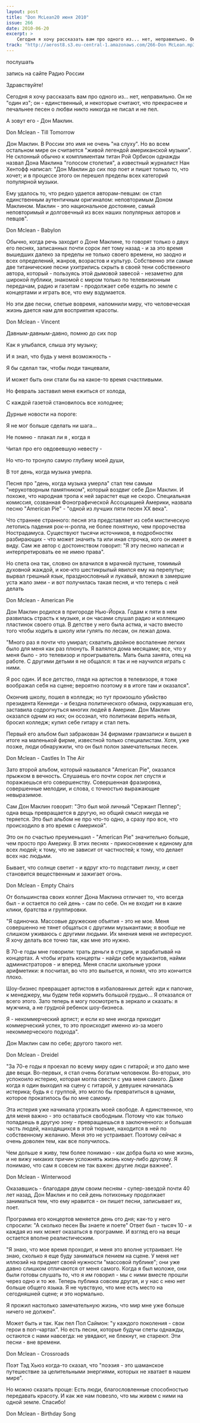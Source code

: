 ```yaml
---
layout: post
title: "Don McLean20 июня 2010"
issue: 266
date: 2010-06-20
excerpt: >
    Cегодня я хочу рассказать вам про одного из... нет, неправильно. Он не "один из"; он - единственный, и некоторые считают, что прекраснее и печальнее песен о любви никто никогда не писал и не пел.
track: "http://aerost8.s3.eu-central-1.amazonaws.com/266-Don McLean.mp3"
---
```


послушать

запись на сайте Радио России

Здравствуйте!

Cегодня я хочу рассказать вам про одного из... нет, неправильно. Он не "один из"; он - единственный, и некоторые считают, что прекраснее и печальнее песен о любви никто никогда не писал и не пел.

А зовут его - Дон Маклин.

Don Mclean - Till Tomorrow

Дон Маклин. В России это имя не очень "на слуху". Но во всем остальном мире он считается "живой легендой американской музыки". Не склонный обычно к комплиментам титан Рой Орбисон однажды назвал Дона Маклина "голосом столетия", а известный журналист Нан Хентофф написал: "Дон Маклин до сих пор поет и пишет только то, что хочет; и в процессе этого он перешел пределы всех категорий популярной музыки.

Ему удалось то, что редко удается авторам-певцам: он стал единственным аутентичным оригиналом: неповторимым Доном Маклином. Маклин - это национальное достояние, самый неповторимый и долговечный из всех наших популярных авторов и певцов".

Don Mclean - Babylon

Обычно, когда речь заходит о Доне Маклине, то говорят только о двух его песнях, записанных почти сорок лет тому назад - и за это время вышедших далеко за пределы не только своего времени, но заодно и всех определений, жанров, возрастов и культур. Собственно эти самые две титанические песни ухитрились скрыть в своей тени собственного автора, который - пользуясь этой дымовой завесой - незаметно для широкой публики, знакомой с миром только по телевизионным передачам, радио и газетам - продолжает себе ездить по земле с концертами и играть все, что ему вздумается.

Но эти две песни, спетые вовремя, напомнили миру, что человеческая жизнь дается нам для восприятия красоты.

Don Mclean - Vincent

Давным-давным-давно, помню до сих пор

Как я улыбался, слыша эту музыку;

И я знал, что будь у меня возможность -

Я бы сделал так, чтобы люди танцевали,

И может быть они стали бы на какое-то время счастливыми.

Но февраль заставил меня ежиться от холода,

С каждой газетой становилось все холоднее;

Дурные новости на пороге:

Я не мог больше сделать ни шага...

Не помню - плакал ли я , когда я

Читал про его овдовевшую невесту -

Но что-то тронуло самую глубину моей души,

В тот день, когда музыка умерла.

Песня про "день, когда музыка умерла" стал тем самым "нерукотворным памятником", который воздвиг себе Дон Маклин. И похоже, что народная тропа к ней зарастет еще не скоро. Специальная комиссия, созванная Фонографической Ассоциацией Америки, назвала песню "American Pie" - "одной из лучших пяти песен XX века".

Что страннее странного: песня эта представляет из себя мистическую летопись падения рок-н-ролла, не более понятную, чем пророчества Нострадамуса. Существуют тысячи источников, в подробностях разбирающих - что может значить та или иная строчка, кого он имеет в виду. Сам же автор с достоинством говорит: "Я эту песню написал и интерпретировать ее не имею права".

Но спета она так, словно он влачился в мрачной пустыне, томимый духовной жаждой, и кое-кто шестикрылый явился ему на перепутье; вырвал грешный язык, празднословный и лукавый, вложил в замершие уста жало змеи - и вот получилась такая песня, и что теперь с ней делать

Don Mclean - American Pie

Дон Маклин родился в пригороде Нью-Йорка. Годам к пяти в нем развилась страсть к музыке, и он часами слушал радио и коллекцию пластинок своего отца. В детстве у него была астма, и часто вместо того чтобы ходить в школу или гулять по лесам, он лежал дома.

"Много раз я почти что умирал; схватить двойное воспаление легких было для меня как раз плюнуть. Я валялся дома месяцами; все, что у меня было - это телевизор и проигрыватель. Мать была занята, отец на работе. С другими детьми я не общался: я так и не научился играть с ними.

Я рос один. И все детство, глядя на артистов в телевизоре, я тоже воображал себя на сцене; вероятно поэтому я в итоге там и оказался".

Окончив школу, пошел в колледж; но тут произошло убийство президента Кеннеди - и бездна политического обмана, окружавшая его, заставила содрогнуться многих людей в Америке. Дон Маклин оказался одним из них; он осознал, что политикам верить нельзя, бросил колледж; купил себе гитару и стал петь.

Первый его альбом был забракован 34 фирмами грамзаписи и вышел в итоге на маленькой фирме, известной только специалистам. Хотя, уже позже, люди обнаружили, что он был полон замечательных песен.

Don Mclean - Castles In The Air

Зато второй альбом, который назывался "American Pie", оказался прыжком в вечность. Слушаешь его почти сорок лет спустя и поражаешься его совершенству. Совершенная фразировка, совершенные мелодии, и слова, с точностью выражающие невыразимое.

Сам Дон Маклин говорит: "Это был мой личный "Сержант Пеппер"; одна вещь превращается в другую, но общий смысл никуда не теряется. Это был альбом не про что-то одно, а сразу про все, что происходило в это время с Америкой".

Это он по счастью преуменьшил - "American Pie" значительно больше, чем просто про Америку. В этих песнях - прикосновение к единому для всех людей; к тому, что не зависит от частностей; к тому, что делает всех нас людьми.

Бывает, что солнце светит - и вдруг кто-то подставит линзу, и свет становится вещественным и зажигает огонь.

Don Mclean - Empty Chairs

От большинства своих коллег Дона Маклина отличает то, что всегда был - и остается по сей день - сам по себе. Он не входит ни в какие клики, братства и группировки.

"Я одиночка. Массовые дружеские объятия - это не мое. Меня совершенно не тянет общаться с другими музыкантами; я вообще не слишком уживаюсь с другими людьми. Их мнения меня не интересуют. Я хочу делать все точно так, как мне это нужно.

В 70-е годы мне говорили: трать деньги в студии, и зарабатывай на концертах. А чтобы играть концерты - найди себе музыкантов, найми администраторов - и вперед. Меня спасли школьные уроки арифметики: я посчитал, во что это выльется, и понял, что это кончится плохо.

Шоу-бизнес превращает артистов в избалованных детей: иди к папочке, к менеджеру, мы будем тебя кормить большой грудью... Я отказался от всего этого. Зато теперь я могу посмотреть в зеркало и сказать: я мужчина, а не грудной ребенок шоу-бизнеса.

Я - некоммерческий артист; и если ко мне иногда приходит коммерческий успех, то это происходит именно из-за моего некоммерческого подхода".

Дон Маклин сам по себе; другого такого нет.

Don Mclean - Dreidel

"За 70-е годы я проехал по всему миру один с гитарой; и это дало мне две вещи. Во-первых, я стал очень богатым человеком. Во-вторых, это успокоило истерию, которая могла свести с ума меня самого. Даже когда я один выходил на сцену с гитарой, у девушек начиналась истерика; будь я с группой, это могло бы превратиться в цунами, которое прокатилось бы по мне самому.

Эта истерия уже начинала угрожать моей свободе. А единственное, что для меня важно - это оставаться свободным. Потому что как только попадаешь в другую зону - превращаешься в заключенного: и большая часть людей, находящихся в этой тюрьме, находится в ней по собственному желанию. Меня это не устраивает. Поэтому сейчас я очень доволен тем, как все получилось.

Чем дольше я живу, тем более понимаю - как добра была ко мне жизнь, и не вижу никаких причин усложнять жизнь кому-либо другому. Я понимаю, что сам я совсем не так важен: другие люди важнее".

Don Mclean - Winterwood

Оказавшись - благодаря двум своим песням - супер-звездой почти 40 лет назад, Дон Маклин и по сей день потихоньку продолжает заниматься тем, что ему нравится - он пишет песни, записывает их, поет.

Программа его концертов меняется день ото дня; как-то у него спросили: "А сколько песен Вы знаете и поете" Ответ был - тысяч 10 - и каждая из них может оказаться в программе. И взгляд его на вещи остается вполне реалистическим.

"Я знаю, что мое время проходит, и меня это вполне устраивает. Не знаю, сколько я еще буду заниматься пением на сцене. У меня нет иллюзий на предмет своей нужности "массовой публике"; они уже давно слишком отличаются от меня самого. Когда я был моложе, они были готовы слушать то, что я им говорил - мы с ними вместе прошли через одно и то же. Теперь публика совсем другая, и у нас с нею нет больше общего языка. Я не чувствую, что мне есть место на сегодняшней сцене; и это нормально.

Я прожил настолько замечательную жизнь, что мир мне уже больше ничего не должен".

Может быть и так. Как пел Пол Саймон: "у каждого поколения - свои герои в поп-чартах". Но есть песни, которые будучи спеты однажды, остаются с нами навсегда: не увядают, не блекнут, не стареют. Эти песни - вне времени.

Don Mclean - Crossroads

Поэт Тэд Хьюз когда-то сказал, что "поэзия - это шаманское путешествие за целительными энергиями, которых не хватает в нашем мире".

Но можно сказать проще: Есть люди, благословленные способностью передавать красоту. И как же нам повезло, что мы живем с ними на одной земле. Спасибо!

Don Mclean - Birthday Song
